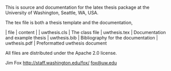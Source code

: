 This is source and documentation for the latex thesis package
at the University of Washington, Seattle, WA, USA. 

The tex file is both a thesis template and the documentation,

| file | content |
| uwthesis.cls	| The class file
| uwthesis.tex	| Documentation and example thesis
| uwthesis.bib	| Bibliography for the documentation
| uwthesis.pdf	| Preformatted uwthesis document


All files are distributed under the Apache 2.0 license.

Jim Fox
http://staff.washington.edu/fox/
fox@uw.edu



